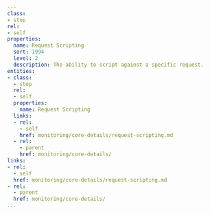 ```yaml
---
class:
- stop
rel:
- self
properties:
  name: Request Scripting
  sort: 1994
  level: 2
  description: The ability to script against a specific request.
entities:
- class:
  - stop
  rel:
  - self
  properties:
    name: Request Scripting
  links:
  - rel:
    - self
    href: monitoring/core-details/request-scripting.md
  - rel:
    - parent
    href: monitoring/core-details/
links:
- rel:
  - self
  href: monitoring/core-details/request-scripting.md
- rel:
  - parent
  href: monitoring/core-details/
...
```


